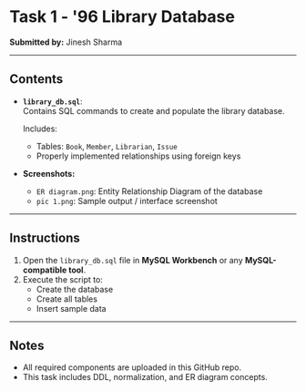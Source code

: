 # Task 1 - '96 Library Database

**Submitted by:** Jinesh Sharma

---

## Contents

- **`library_db.sql`**:  
  Contains SQL commands to create and populate the library database.

  Includes:
  - Tables: `Book`, `Member`, `Librarian`, `Issue`
  - Properly implemented relationships using foreign keys

- **Screenshots:**
  - `ER diagram.png`: Entity Relationship Diagram of the database
  - `pic 1.png`: Sample output / interface screenshot

---

## Instructions

1. Open the `library_db.sql` file in **MySQL Workbench** or any **MySQL-compatible tool**.
2. Execute the script to:
   - Create the database
   - Create all tables
   - Insert sample data

---

## Notes

- All required components are uploaded in this GitHub repo.
- This task includes DDL, normalization, and ER diagram concepts.
